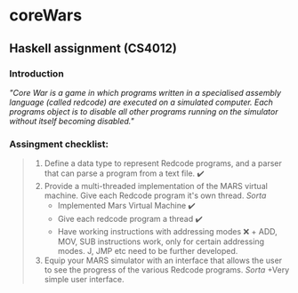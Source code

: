 # coreWars
## Haskell assignment (CS4012)
### Introduction
*"Core War is a game in which programs written in a specialised assembly language (called
redcode) are executed on a simulated computer. Each programs object is to disable all other
programs running on the simulator without itself becoming disabled."*

### Assingment checklist:
 > 1. Define a data type to represent Redcode programs, and a parser that can parse a program from a text file. ✔️
 > 2. Provide a multi-threaded implementation of the MARS virtual machine. Give each Redcode program it's own thread. _Sorta_
 >       + Implemented Mars Virtual Machine ✔️
 >       + Give each redcode program a thread ✔️
 >       + Have working instructions with addressing modes ❌
 >             +  ADD, MOV, SUB instructions work, only for certain addressing modes. J, JMP etc need to be further developed.
 > 3. Equip your MARS simulator with an interface that allows the user to see the progress of the various Redcode programs. _Sorta_
 >   +Very simple user interface.
